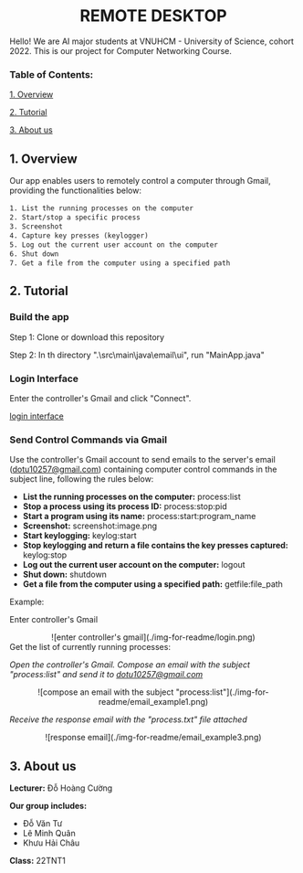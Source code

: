 # <center>REMOTE DESKTOP</center>

Hello! We are AI major students at VNUHCM - University of Science, cohort 2022. This is our project for Computer Networking Course. 

### Table of Contents:

  [1. Overview](#1-overview)
  
  [2. Tutorial](#3-tutorial)
  
  [3. About us](#3-about-us)

## 1. Overview
Our app enables users to remotely control a computer through Gmail, providing the functionalities below:

    1. List the running processes on the computer
    2. Start/stop a specific process
    3. Screenshot
    4. Capture key presses (keylogger)
    5. Log out the current user account on the computer
    6. Shut down
    7. Get a file from the computer using a specified path

## 2. Tutorial 
### Build the app

Step 1: Clone or download this repository

Step 2: In th directory ".\src\main\java\email\ui", run "MainApp.java"


### Login Interface

Enter the controller's Gmail and click "Connect".

[login interface](./img-for-readme/login.png)

### Send Control Commands via Gmail

Use the controller's Gmail account to send emails to the server's email (dotu10257@gmail.com) containing computer control commands in the subject line, following the rules below: 
- **List the running processes on the computer:** process:list
- **Stop a process using its process ID:** process:stop:pid 
- **Start a program using its name:** process:start:program_name
- **Screenshot:** screenshot:image.png
- **Start keylogging:** keylog:start
- **Stop keylogging and return a file contains the key presses captured:** keylog:stop
- **Log out the current user account on the computer:** logout
- **Shut down:** shutdown
- **Get a file from the computer using a specified path:** getfile:file_path

Example:

Enter controller's Gmail

<center>
![enter controller's gmail](./img-for-readme/login.png)
</center>
Get the list of currently running processes:

*Open the controller's Gmail. Compose an email with the subject  "process:list" and send it to dotu10257@gmail.com*

<center>
![compose an email with the subject  "process:list"](./img-for-readme/email_example1.png)
</center>

*Receive the response email with the "process.txt" file attached*

<center>
![response email](./img-for-readme/email_example3.png)
</center>

## 3. About us
**Lecturer:** Đỗ Hoàng Cường

**Our group includes:**
- Đỗ Văn Tư
- Lê Minh Quân
- Khưu Hải Châu

**Class:** 22TNT1
